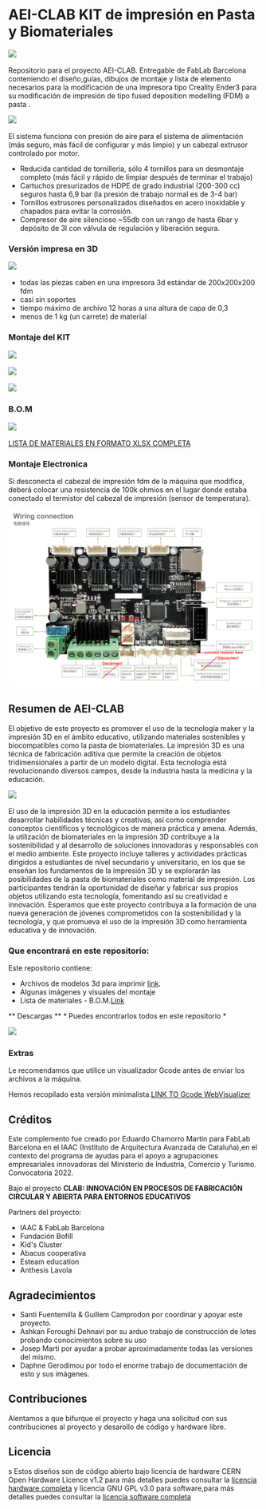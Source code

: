 # AEI-CLAB KIT de impresión en Pasta y Biomateriales

![](img/DSC09098.jpg)

Repositorio para el proyecto AEI-CLAB. Entregable de FabLab Barcelona conteniendo el diseño,guías, dibujos de montaje y lista de elemento necesarios para la modificación de una impresora tipo Creality Ender3 para su modificación de impresión de tipo fused deposition modelling (FDM) a pasta .

![](img/printer.jpg)

El sistema funciona con presión de aire para el sistema de alimentación (más seguro, más fácil de configurar y más limpio) y un cabezal extrusor controlado por motor.
- Reducida cantidad de tornilleria, sólo 4 tornillos para un desmontaje completo (más fácil y rápido de limpiar después de terminar el trabajo)
- Cartuchos presurizados de HDPE de grado industrial (200-300 cc) seguros hasta 6,9 bar (la presión de trabajo normal es de 3-4 bar)
- Tornillos extrusores personalizados diseñados en acero inoxidable y chapados para evitar la corrosión.
- Compresor de aire silencioso ~55db con un rango de hasta 6bar y depósito de 3l con válvula de regulación y liberación segura.

### Versión impresa en 3D

![](img/v10pasteprinterkit.jpg)

- todas las piezas caben en una impresora 3d estándar de 200x200x200 fdm
- casi sin soportes
- tiempo máximo de archivo 12 horas a una altura de capa de 0,3
- menos de 1 kg (un carrete) de material

### Montaje del KIT


![](img/assembly_Page_1.jpg)

![](img/assembly_Page_2.jpg)

![](img/assemblysteps.png)

### B.O.M

![](img/DSC09088.jpg)

[LISTA DE MATERIALES EN FORMATO XLSX COMPLETA](B.O.M.-PastePrintingPublicVersion.xlsx)

### Montaje Electronica

Si desconecta el cabezal de impresión fdm de la máquina que modifica, deberá colocar una resistencia de 100k ohmios en el lugar donde estaba conectado el termistor del cabezal de impresión (sensor de temperatura).

![](img/motherboard.jpg)

## Resumen de AEI-CLAB

El objetivo de este proyecto es promover el uso de la tecnología maker y la impresión 3D en el ámbito educativo, utilizando materiales sostenibles y biocompatibles como la pasta de biomateriales.
La impresión 3D es una técnica de fabricación aditiva que permite la creación de objetos tridimensionales a partir de un modelo digital. Esta tecnología está revolucionando diversos campos, desde la industria hasta la medicina y la educación.

![](img/logo.jpg)

El uso de la impresión 3D en la educación permite a los estudiantes desarrollar habilidades técnicas y creativas, así como comprender conceptos científicos y tecnológicos de manera práctica y amena. Además, la utilización de biomateriales en la impresión 3D contribuye a la sostenibilidad y al desarrollo de soluciones innovadoras y responsables con el medio ambiente.
Este proyecto incluye talleres y actividades prácticas dirigidos a estudiantes de nivel secundario y universitario, en los que se enseñan los fundamentos de la impresión 3D y se explorarán las posibilidades de la pasta de biomateriales como material de impresión. Los participantes tendrán la oportunidad de diseñar y fabricar sus propios objetos utilizando esta tecnología, fomentando así su creatividad e innovación.
Esperamos que este proyecto contribuya a la formación de una nueva generación de jóvenes comprometidos con la sostenibilidad y la tecnología, y que promueva el uso de la impresión 3D como herramienta educativa y de innovación.

### Que encontrará en este repositorio:

Este repositorio contiene:

- Archivos de modelos 3d para imprimir [link](3DPrintingFiles).
- Algunas imágenes y visuales del montaje
- Lista de materiales - B.O.M.[Link](B.O.M.-PastePrintingPublicVersion.xlsx)

** Descargas ** * Puedes encontrarlos todos en este repositorio *

![](img/vertical.png)

### Extras

Le recomendamos que utilice un visualizador Gcode antes de enviar los archivos a la máquina.

Hemos recopilado esta versión minimalista.[LINK TO Gcode WebVisualizer](https://fablabbcn-projects.gitlab.io/cnc-machines/g-code-visualizer/)


## Créditos

Este complemento fue creado por Eduardo Chamorro Martin para FabLab Barcelona en el IAAC (Instituto de Arquitectura Avanzada de Cataluña),en el contexto del programa de ayudas para el apoyo a agrupaciones empresariales innovadoras del Ministerio de Industria, Comercio y Turismo. Convocatoria 2022.

Bajo el proyecto **CLAB: INNOVACIÓN EN PROCESOS DE FABRICACIÓN CIRCULAR Y ABIERTA PARA ENTORNOS EDUCATIVOS**

Partners del proyecto:

- IAAC & FabLab Barcelona
- Fundación Bofill  
- Kid's Cluster
- Abacus cooperativa
- Esteam education
- Anthesis Lavola


## Agradecimientos

- Santi Fuentemilla & Guillem Camprodon por coordinar y apoyar este proyecto.
- Ashkan Foroughi Dehnavi por su arduo trabajo de construcción de lotes probando conocimientos sobre su uso
- Josep Marti por ayudar a probar aproximadamente todas las versiones del mismo.
- Daphne Gerodimou por todo el enorme trabajo de documentación de esto y sus imágenes.

## Contribuciones

Alentamos a que bifurque el proyecto y haga una solicitud con sus contribuciones al proyecto y desarollo de código y hardware libre.

## Licencia
s
Estos diseños son de código abierto bajo licencia de hardware CERN Open Hardware Licence v1.2 para más detalles puedes consultar la [licencia hardware completa](LICENSE-hardware) y licencia GNU GPL v3.0 para software,para más detalles puedes consultar la [licencia software completa](LICENSE-software)
